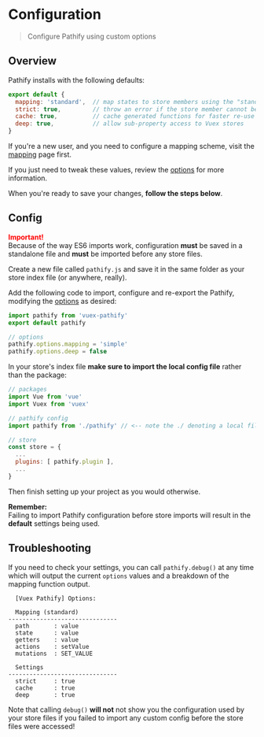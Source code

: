 # Configuration

> Configure Pathify using custom options

## Overview

Pathify installs with the following defaults:


```js
export default {
  mapping: 'standard',  // map states to store members using the "standard" scheme
  strict: true,         // throw an error if the store member cannot be found
  cache: true,          // cache generated functions for faster re-use
  deep: true,           // allow sub-property access to Vuex stores
}
```

If you're a new user, and you need to configure a mapping scheme, visit the [mapping](/guide/mapping.md) page first.

If you just need to tweak these values, review the [options](/guide/options.md) for more information.

When you're ready to save your changes, **follow the steps below**.
 
## Config

<p class="tip">
    <strong style="color:red">Important!</strong><br>
    Because of the way ES6 imports work, configuration <strong>must</strong> be saved in a standalone file and <strong>must</strong> be imported before any store files.
</p>

Create a new file called `pathify.js` and save it in the same folder as your store index file (or anywhere, really).

Add the following code to import, configure and re-export the Pathify, modifying the [options](/guide/options.md) as desired:

```js
import pathify from 'vuex-pathify'
export default pathify

// options
pathify.options.mapping = 'simple'
pathify.options.deep = false
```

In your store's index file **make sure to import the local config file** rather than the package:

```js
// packages
import Vue from 'vue'
import Vuex from 'vuex'

// pathify config
import pathify from './pathify' // <-- note the ./ denoting a local file!

// store
const store = {
  ...
  plugins: [ pathify.plugin ],
  ...
}
```

Then finish setting up your project as you would otherwise.

<p class="tip"><strong>Remember:</strong><br>Failing to import Pathify configuration before store imports will result in the <strong>default</strong> settings being used.</p>

## Troubleshooting

If you need to check your settings, you can call `pathify.debug()` at any time which will output the current `options` values and a breakdown of the mapping function output.

```text
  [Vuex Pathify] Options:

  Mapping (standard)
-------------------------------
  path       : value
  state      : value
  getters    : value
  actions    : setValue
  mutations  : SET_VALUE

  Settings
-------------------------------
  strict     : true
  cache      : true
  deep       : true
```

Note that calling `debug()` **will not** not show you the configuration used by your store files if you failed to import any custom config before the store files were accessed!